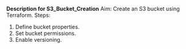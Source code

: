 **Description for S3_Bucket_Creation**
Aim: Create an S3 bucket using Terraform.
Steps:
1. Define bucket properties.
2. Set bucket permissions.
3. Enable versioning.
